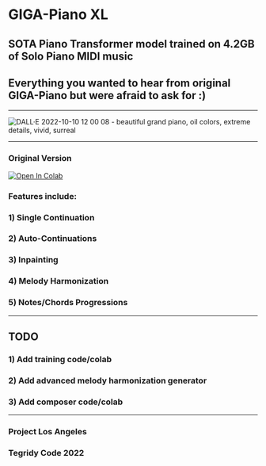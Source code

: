 # GIGA-Piano XL
## SOTA Piano Transformer model trained on 4.2GB of Solo Piano MIDI music
## Everything you wanted to hear from original GIGA-Piano but were afraid to ask for :)

***

![DALL·E 2022-10-10 12 00 08 - beautiful grand piano, oil colors, extreme details, vivid, surreal](https://user-images.githubusercontent.com/56325539/194936328-4a3b6406-83c3-4f9b-9ffc-2d3a410363c3.png)

***

### Original Version

[![Open In Colab][colab-badge]][colab-notebook3]

[colab-notebook3]: <https://colab.research.google.com/github/asigalov61/GIGA-Piano-XL/blob/main/GIGA_Piano_XL.ipynb>
[colab-badge]: <https://colab.research.google.com/assets/colab-badge.svg>

### Features include:
### 1) Single Continuation
### 2) Auto-Continuations
### 3) Inpainting
### 4) Melody Harmonization
### 5) Notes/Chords Progressions

***

## TODO

### 1) Add training code/colab
### 2) Add advanced melody harmonization generator
### 3) Add composer code/colab

***

### Project Los Angeles
### Tegridy Code 2022
